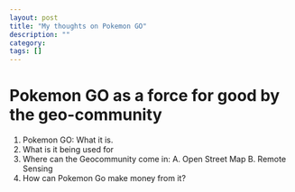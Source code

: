 ```yaml
---
layout: post
title: "My thoughts on Pokemon GO"
description: ""
category: 
tags: []
---
```


# Pokemon GO as a force for good by the geo-community

1. Pokemon GO: What it is. 
2. What is it being used for
3. Where can the Geocommunity come in:
  A. Open Street Map
  B. Remote Sensing
4. How can Pokemon Go make money from it?